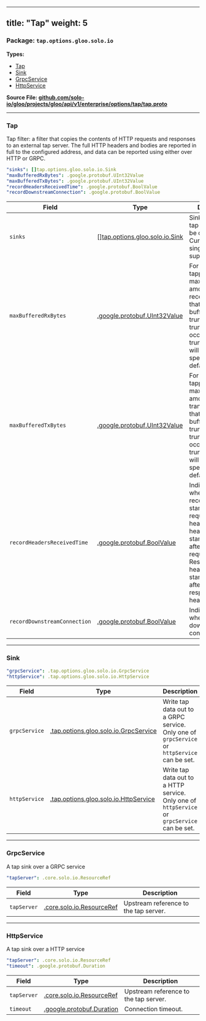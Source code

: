 
---
title: "Tap"
weight: 5
---

<!-- Code generated by solo-kit. DO NOT EDIT. -->


### Package: `tap.options.gloo.solo.io` 
**Types:**


- [Tap](#tap)
- [Sink](#sink)
- [GrpcService](#grpcservice-5)
- [HttpService](#httpservice-1)
  



**Source File: [github.com/solo-io/gloo/projects/gloo/api/v1/enterprise/options/tap/tap.proto](https://github.com/solo-io/gloo/blob/main/projects/gloo/api/v1/enterprise/options/tap/tap.proto)**





---
### Tap

 
Tap filter: a filter that copies the contents of HTTP requests and responses
to an external tap server. The full HTTP headers and bodies are reported in
full to the configured address, and data can be reported using either over
HTTP or GRPC.

```yaml
"sinks": []tap.options.gloo.solo.io.Sink
"maxBufferedRxBytes": .google.protobuf.UInt32Value
"maxBufferedTxBytes": .google.protobuf.UInt32Value
"recordHeadersReceivedTime": .google.protobuf.BoolValue
"recordDownstreamConnection": .google.protobuf.BoolValue

```

| Field | Type | Description |
| ----- | ---- | ----------- | 
| `sinks` | [[]tap.options.gloo.solo.io.Sink](../tap.proto.sk/#sink) | Sinks to which tap data should be output. Currently, only a single sink is supported. |
| `maxBufferedRxBytes` | [.google.protobuf.UInt32Value](https://developers.google.com/protocol-buffers/docs/reference/csharp/class/google/protobuf/well-known-types/u-int-32-value) | For buffered tapping, the maximum amount of received body that will be buffered prior to truncation. If truncation occurs, the truncated field will be set. If not specified, the default is 1KiB. |
| `maxBufferedTxBytes` | [.google.protobuf.UInt32Value](https://developers.google.com/protocol-buffers/docs/reference/csharp/class/google/protobuf/well-known-types/u-int-32-value) | For buffered tapping, the maximum amount of transmitted body that will be buffered prior to truncation. If truncation occurs, the truncated field will be set. If not specified, the default is 1KiB. |
| `recordHeadersReceivedTime` | [.google.protobuf.BoolValue](https://developers.google.com/protocol-buffers/docs/reference/csharp/class/google/protobuf/well-known-types/bool-value) | Indicates whether tap filter records the time stamp for request/response headers. Request headers time stamp is stored after receiving request headers. Response headers time stamp is stored after receiving response headers. |
| `recordDownstreamConnection` | [.google.protobuf.BoolValue](https://developers.google.com/protocol-buffers/docs/reference/csharp/class/google/protobuf/well-known-types/bool-value) | Indicates whether report downstream connection info. |




---
### Sink



```yaml
"grpcService": .tap.options.gloo.solo.io.GrpcService
"httpService": .tap.options.gloo.solo.io.HttpService

```

| Field | Type | Description |
| ----- | ---- | ----------- | 
| `grpcService` | [.tap.options.gloo.solo.io.GrpcService](../tap.proto.sk/#grpcservice) | Write tap data out to a GRPC service. Only one of `grpcService` or `httpService` can be set. |
| `httpService` | [.tap.options.gloo.solo.io.HttpService](../tap.proto.sk/#httpservice) | Write tap data out to a HTTP service. Only one of `httpService` or `grpcService` can be set. |




---
### GrpcService

 
A tap sink over a GRPC service

```yaml
"tapServer": .core.solo.io.ResourceRef

```

| Field | Type | Description |
| ----- | ---- | ----------- | 
| `tapServer` | [.core.solo.io.ResourceRef](../../../../../../../../../solo-kit/api/v1/ref.proto.sk/#resourceref) | Upstream reference to the tap server. |




---
### HttpService

 
A tap sink over a HTTP service

```yaml
"tapServer": .core.solo.io.ResourceRef
"timeout": .google.protobuf.Duration

```

| Field | Type | Description |
| ----- | ---- | ----------- | 
| `tapServer` | [.core.solo.io.ResourceRef](../../../../../../../../../solo-kit/api/v1/ref.proto.sk/#resourceref) | Upstream reference to the tap server. |
| `timeout` | [.google.protobuf.Duration](https://developers.google.com/protocol-buffers/docs/reference/csharp/class/google/protobuf/well-known-types/duration) | Connection timeout. |





<!-- Start of HubSpot Embed Code -->
<script type="text/javascript" id="hs-script-loader" async defer src="//js.hs-scripts.com/5130874.js"></script>
<!-- End of HubSpot Embed Code -->

